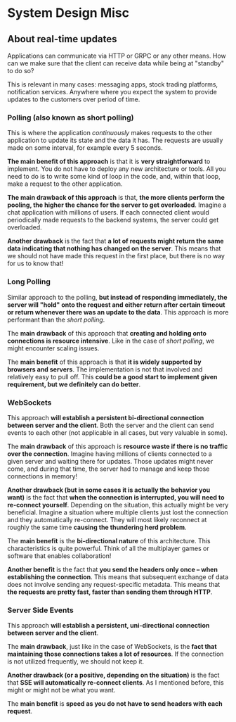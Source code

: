 # System Design Misc

## About real-time updates

Applications can communicate via HTTP or GRPC or any other means. How can we make sure that the client can receive data while being at "standby" to do so?

This is relevant in many cases: messaging apps, stock trading platforms, notification services. Anywhere where you expect the system to provide updates to the customers over period of time.

### Polling (also known as short polling)

This is where the application _continuously_ makes requests to the other application to update its state and the data it has. The requests are usually made on some interval, for example every 5 seconds.

**The main benefit of this approach** is that it is **very straightforward** to implement. You do not have to deploy any new architecture or tools. All you need to do is to write some kind of loop in the code, and, within that loop, make a request to the other application.

**The main drawback of this approach** is that, **the more clients perform the pooling, the higher the chance for the server to get overloaded**. Imagine a chat application with millions of users. If each connected client would periodically made requests to the backend systems, the server could get overloaded.

**Another drawback** is the fact that **a lot of requests might return the same data indicating that nothing has changed on the server**. This means that we should not have made this request in the first place, but there is no way for us to know that!

### Long Polling

Similar approach to the polling, **but instead of responding immediately, the server will "hold" onto the request and either return after certain timeout or return whenever there was an update to the data**. This approach is more performant than the _short polling_.

The **main drawback** of this approach that **creating and holding onto connections is resource intensive**. Like in the case of _short polling_, we might encounter scaling issues.

The **main benefit** of this approach is that **it is widely supported by browsers and servers**. The implementation is not that involved and relatively easy to pull off. This **could be a good start to implement given requirement, but we definitely can do better**.

### WebSockets

This approach **will establish a persistent bi-directional connection between server and the client**. Both the server and the client can send events to each other (not applicable in all cases, but very valuable in some).

The **main drawback** of this approach is **resource waste if there is no traffic over the connection**. Imagine having millions of clients connected to a given server and waiting there for updates. Those updates might never come, and during that time, the server had to manage and keep those connections in memory!

**Another drawback (but in some cases it is actually the behavior you want)** is the fact that **when the connection is interrupted, you will need to re-connect yourself**. Depending on the situation, this actually might be very beneficial. Imagine a situation where multiple clients just lost the connection and they automatically re-connect. They will most likely reconnect at roughly the same time **causing the thundering herd problem**.

The **main benefit** is the **bi-directional nature** of this architecture. This characteristics is quite powerful. Think of all the multiplayer games or software that enables collaboration!

**Another benefit** is the fact that **you send the headers only once – when establishing the connection**. This means that subsequent exchange of data does not involve sending any request-specific metadata. This means that **the requests are pretty fast, faster than sending them through HTTP**.

### Server Side Events

This approach **will establish a persistent, uni-directional connection between server and the client**.

The **main drawback**, just like in the case of WebSockets, is the **fact that maintaining those connections takes a lot of resources**. If the connection is not utilized frequently, we should not keep it.

**Another drawback (or a positive, depending on the situation)** is the fact that **SSE will automatically re-connect clients**. As I mentioned before, this might or might not be what you want.

The **main benefit** is **speed as you do not have to send headers with each request**.
